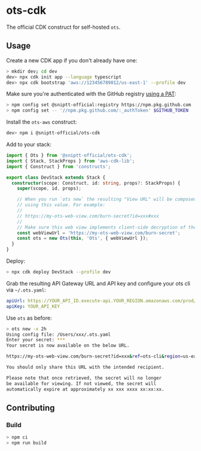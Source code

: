 # ots-cdk

The official CDK construct for self-hosted `ots`.

## Usage

Create a new CDK app if you don't already have one:

```sh
> mkdir dev; cd dev
dev> npx cdk init app --language typescript
dev> npx cdk bootstrap 'aws://123456789012/us-east-1' --profile dev
```

Make sure you're authenticated with the GitHub registry [using a PAT](https://github.com/settings/tokens/new?scopes=read:packages&description=npmrc):

```sh
> npm config set @sniptt-official:registry https://npm.pkg.github.com
> npm config set -- '//npm.pkg.github.com/:_authToken' $GITHUB_TOKEN
```

Install the `ots-aws` construct:

```sh
dev> npm i @sniptt-official/ots-cdk
```

Add to your stack:

```ts
import { Ots } from '@sniptt-official/ots-cdk';
import { Stack, StackProps } from 'aws-cdk-lib';
import { Construct } from 'constructs';

export class DevStack extends Stack {
  constructor(scope: Construct, id: string, props?: StackProps) {
    super(scope, id, props);

    // When you run `ots new` the resulting "View URL" will be composed
    // using this value. For example:
    //
    // https://my-ots-web-view.com/burn-secret?id=xxx#xxx
    //
    // Make sure this web view implements client-side decryption of the secret.
    const webViewUrl = 'https://my-ots-web-view.com/burn-secret';
    const ots = new Ots(this, 'Ots', { webViewUrl });
  }
}
```

Deploy:

```sh
> npx cdk deploy DevStack --profile dev
```

Grab the resulting API Gateway URL and API key and configure your ots cli via `~/.ots.yaml`:

```yaml
apiUrl: https://YOUR_API_ID.execute-api.YOUR_REGION.amazonaws.com/prod/secrets
apiKey: YOUR_API_KEY
```

Use `ots` as before:

```sh
> ots new -x 2h
Using config file: /Users/xxx/.ots.yaml
Enter your secret: ***
Your secret is now available on the below URL.

https://my-ots-web-view.com/burn-secret?id=xxx&ref=ots-cli&region=us-east-1&v=debug#xxx

You should only share this URL with the intended recipient.

Please note that once retrieved, the secret will no longer
be available for viewing. If not viewed, the secret will
automatically expire at approximately xx xxx xxxx xx:xx:xx.
```

## Contributing

### Build

```sh
> npm ci
> npm run build
```
